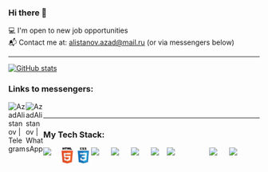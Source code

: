 ### Hi there 👋

💻   I'm open to new job opportunities<br>
📬   Contact me at: alistanov.azad@mail.ru (or via messengers below)

---
[![GitHub stats](https://github-readme-stats.vercel.app/api?username=AzadAlistanov&theme=dark&show_icons=true)](https://github.com/AzadAlistanov/)

### Links to messengers:

[<img align="left" alt="AzadAlistanov | Telegram" width="35px" src="https://img.icons8.com/fluency/48/000000/telegram-app.png" />][telegram]
[<img align="left" alt="AzadAlistanov | WhatsApp" width="35px" src="https://img.icons8.com/color/48/000000/whatsapp.png" />][whatsapp]
<br>

---
### My Tech Stack:
<img align="left" width="32px" src="https://img.icons8.com/color/48/000000/git.png"/>
<img align="left" width="32px" src="https://raw.githubusercontent.com/github/explore/80688e429a7d4ef2fca1e82350fe8e3517d3494d/topics/html/html.png" />
<img align="left" width="32px" src="https://raw.githubusercontent.com/github/explore/80688e429a7d4ef2fca1e82350fe8e3517d3494d/topics/css/css.png" />
<img align="left" width="40px" src="https://cdn.iconscout.com/icon/free/png-256/javascript-2752148-2284965.png" />
<img align="left" width="40px" src="https://d2908q01vomqb2.cloudfront.net/0716d9708d321ffb6a00818614779e779925365c/2020/12/11/ts-logo-512.png" />
<img align="left" width="40px" src="https://encrypted-tbn0.gstatic.com/images?q=tbn:ANd9GcRhxyQcRd6EYCxC7HI9cF7aqgyTTRNALPl6dA&usqp=CAU" />
<img align="left" width="32px" src="https://img.icons8.com/color/48/000000/redux.png"/>
<img align="left" width="85px" src="https://upload.wikimedia.org/wikipedia/commons/thumb/d/d9/Node.js_logo.svg/1200px-Node.js_logo.svg.png" />
<img align="left" width="40px" src="https://user-images.githubusercontent.com/24623425/36042969-f87531d4-0d8a-11e8-9dee-e87ab8c6a9e3.png" />
<img align="left" width="40px" src="https://encrypted-tbn0.gstatic.com/images?q=tbn:ANd9GcSKwTptG2fcxUHseXwhwHKcCSJRky8cR_BVazbBmhp675qwhU-1kNnymYwUhkytgBatgLo&usqp=CAU" />
<br>
<br>

[telegram]: https://t.me/alistanov
[whatsapp]: https://wa.me/79640164840
